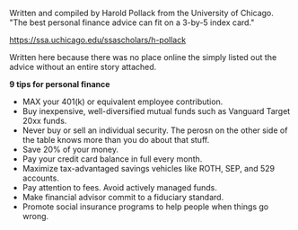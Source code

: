 
Written and compiled by Harold Pollack from the University of Chicago. "The best personal finance advice can fit on a 3-by-5 index card." 

https://ssa.uchicago.edu/ssascholars/h-pollack

Written here because there was no place online the simply listed out the advice without an entire story attached. 


**9 tips for personal finance**
* MAX your 401(k) or equivalent employee contribution.
* Buy inexpensive, well-diversified mutual funds such as Vanguard Target 20xx funds. 
* Never buy or sell an individual security. The perosn on the other side of the table knows more than you do about that stuff.
* Save 20% of your money. 
* Pay your credit card balance in full every month.
* Maximize tax-advantaged savings vehicles like ROTH, SEP, and 529 accounts.
* Pay attention to fees. Avoid actively managed funds.
* Make financial advisor commit to a fiduciary standard.
* Promote social insurance programs to help people when things go wrong.
